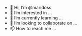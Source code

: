 - 👋 Hi, I’m @maridoss
- 👀 I’m interested in ...
- 🌱 I’m currently learning ...
- 💞️ I’m looking to collaborate on ...
- 📫 How to reach me ...

<!---
maridoss/maridoss is a ✨ special ✨ repository because its `README.md` (this file) appears on your GitHub profile.
You can click the Preview link to take a look at your changes.
--->
